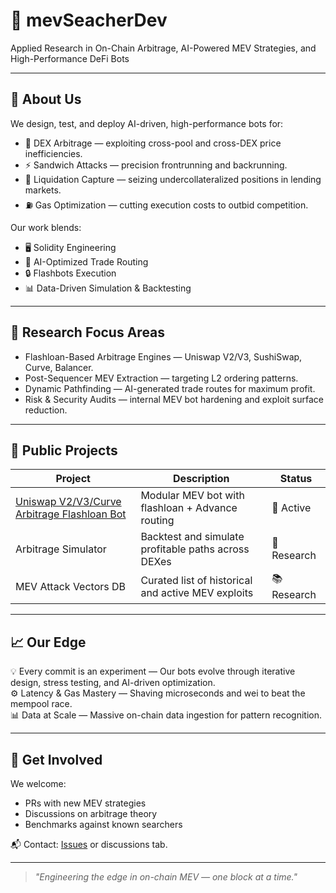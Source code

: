 # 🧪 mevSeacherDev

Applied Research in On-Chain Arbitrage, AI-Powered MEV Strategies, and High-Performance DeFi Bots

---

## 🚀 About Us
We design, test, and deploy AI-driven, high-performance bots for:
- 🏦 DEX Arbitrage — exploiting cross-pool and cross-DEX price inefficiencies.
- ⚡️ Sandwich Attacks — precision frontrunning and backrunning.
- 💸 Liquidation Capture — seizing undercollateralized positions in lending markets.
- ⛽️ Gas Optimization — cutting execution costs to outbid competition.

Our work blends:
- 🖥 Solidity Engineering
- 🤖 AI-Optimized Trade Routing
- 🔒 Flashbots Execution
- 📊 Data-Driven Simulation & Backtesting

---

## 🔬 Research Focus Areas
- Flashloan-Based Arbitrage Engines — Uniswap V2/V3, SushiSwap, Curve, Balancer.
- Post-Sequencer MEV Extraction — targeting L2 ordering patterns.
- Dynamic Pathfinding — AI-generated trade routes for maximum profit.
- Risk & Security Audits — internal MEV bot hardening and exploit surface reduction.

---

## 📂 Public Projects
| Project | Description | Status |
|---------|-------------|--------|
| [Uniswap V2/V3/Curve Arbitrage Flashloan Bot](https://github.com/mevSeacherDev/uniswap-v3-mev-bot) | Modular MEV bot with flashloan + Advance routing | 🚧 Active |
| Arbitrage Simulator | Backtest and simulate profitable paths across DEXes | 🧪 Research |
| MEV Attack Vectors DB | Curated list of historical and active MEV exploits | 📚 Research |

---

## 📈 Our Edge
💡 Every commit is an experiment — Our bots evolve through iterative design, stress testing, and AI-driven optimization.  
⚙️ Latency & Gas Mastery — Shaving microseconds and wei to beat the mempool race.  
📊 Data at Scale — Massive on-chain data ingestion for pattern recognition.  

---

## 🧠 Get Involved
We welcome:
- PRs with new MEV strategies
- Discussions on arbitrage theory
- Benchmarks against known searchers

📬 Contact: [Issues](https://github.com/mevSeacherDev/mevSeacherDev/issues) or discussions tab.

---

> *"Engineering the edge in on-chain MEV — one block at a time."*
